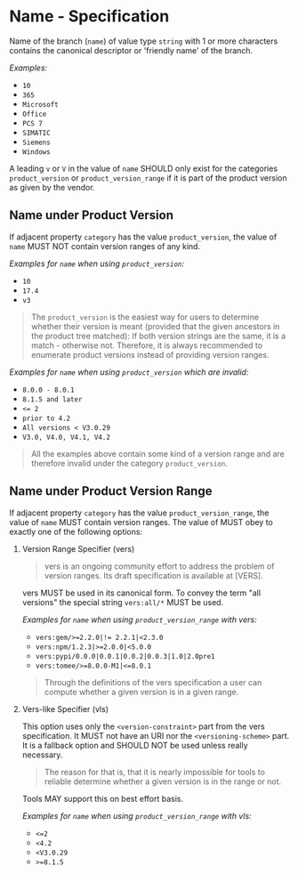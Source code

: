 # Name - Specification

Name of the branch (`name`) of value type `string` with 1 or more characters
contains the canonical descriptor or
'friendly name' of the branch.

*Examples:*

* `10`
* `365`
* `Microsoft`
* `Office`
* `PCS 7`
* `SIMATIC`
* `Siemens`
* `Windows`

A leading `v` or `V` in the value of `name` SHOULD only exist for the
categories `product_version` or
`product_version_range` if it is part of the product version as given by the
vendor.

## Name under Product Version

If adjacent property `category` has the value `product_version`, the value
of `name` MUST NOT contain version ranges of any kind.

*Examples for `name` when using `product_version`:*

* `10`
* `17.4`
* `v3`

> The `product_version` is the easiest way for users to determine whether their
> version is meant (provided that the given ancestors in the product tree
> matched): If both version strings are the same, it is a match - otherwise not.
> Therefore, it is always recommended to enumerate product versions instead of
> providing version ranges.

*Examples for `name` when using `product_version` which are invalid:*

* `8.0.0 - 8.0.1`
* `8.1.5 and later`
* `<= 2`
* `prior to 4.2`
* `All versions < V3.0.29`
* `V3.0, V4.0, V4.1, V4.2`

> All the examples above contain some kind of a version range and are therefore
> invalid under the category
> `product_version`.

## Name under Product Version Range

If adjacent property `category` has the value `product_version_range`, the value
of `name` MUST contain version ranges. The value of MUST obey to exactly one of
the following options:

1. Version Range Specifier (vers)

   > vers is an ongoing community effort to address the problem of version
   > ranges. Its draft specification is available
   > at [VERS].

   vers MUST be used in its canonical form. To convey the term "all versions"
   the special string `vers:all/*` MUST be used.

   *Examples for `name` when using `product_version_range` with vers:*

    * `vers:gem/>=2.2.0|!= 2.2.1|<2.3.0`
    * `vers:npm/1.2.3|>=2.0.0|<5.0.0`
    * `vers:pypi/0.0.0|0.0.1|0.0.2|0.0.3|1.0|2.0pre1`
    * `vers:tomee/>=8.0.0-M1|<=8.0.1`

   > Through the definitions of the vers specification a user can compute
   > whether a given version is in a given range.

2. Vers-like Specifier (vls)

   This option uses only the `<version-constraint>` part from the vers
   specification. It MUST not have an URI nor the
   `<versioning-scheme>` part. It is a fallback option and SHOULD NOT be used
   unless really necessary.
   > The reason for that is, that it is nearly impossible for tools to reliable
   > determine whether a given version is in the range or not.

   Tools MAY support this on best effort basis.

   *Examples for `name` when using `product_version_range` with vls:*

    * `<=2`
    * `<4.2`
    * `<V3.0.29`
    * `>=8.1.5`
